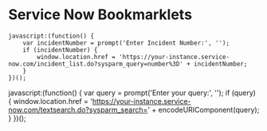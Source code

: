# Service Now Bookmarklets


```
javascript:(function() {
    var incidentNumber = prompt('Enter Incident Number:', '');
    if (incidentNumber) {
        window.location.href = 'https://your-instance.service-now.com/incident_list.do?sysparm_query=number%3D' + incidentNumber;
    }
})();
```


javascript:(function() {
    var query = prompt('Enter your query:', '');
    if (query) {
        window.location.href = 'https://your-instance.service-now.com/textsearch.do?sysparm_search=' + encodeURIComponent(query);
    }
})();


